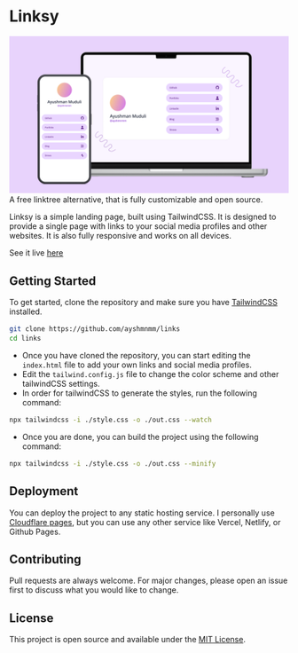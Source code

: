 # Linksy

![Linksy Mockup](mockup.png)
A free linktree alternative, that is fully customizable and open source.

Linksy is a simple landing page, built using TailwindCSS. It is designed to provide a single page with links to your social media profiles and other websites. It is also fully responsive and works on all devices.

See it live [here](https://links.ayushmanmuduli.com)

## Getting Started

To get started, clone the repository and make sure you have [TailwindCSS](https://tailwindcss.com/) installed.

```bash
git clone https://github.com/ayshmnmm/links
cd links
```

- Once you have cloned the repository, you can start editing the `index.html` file to add your own links and social media profiles.
- Edit the `tailwind.config.js` file to change the color scheme and other tailwindCSS settings.
- In order for tailwindCSS to generate the styles, run the following command:

```bash
npx tailwindcss -i ./style.css -o ./out.css --watch
```

- Once you are done, you can build the project using the following command:

```bash
npx tailwindcss -i ./style.css -o ./out.css --minify
```

## Deployment

You can deploy the project to any static hosting service. I personally use [Cloudflare pages](https://pages.cloudflare.com), but you can use any other service like Vercel, Netlify, or Github Pages.

## Contributing

Pull requests are always welcome. For major changes, please open an issue first to discuss what you would like to change.

## License

This project is open source and available under the [MIT License](LICENSE).



